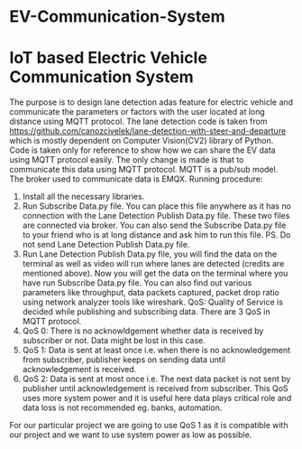 # EV-Communication-System
# IoT based Electric Vehicle Communication System
The purpose is to design lane detection adas feature for electric vehicle and communicate the parameters or factors with the user located at long distance using MQTT protocol.
The lane detection code is taken from https://github.com/canozcivelek/lane-detection-with-steer-and-departure which is mostly dependent on Computer Vision(CV2) library of Python.
Code is taken only for reference to show how we can share the EV data using MQTT protocol easily.
The only change is made is that to communicate this data using MQTT protocol.
MQTT is a pub/sub model. The broker used to communicate data is EMQX. 
Running procedure:
1) Install all the necessary libraries.
2) Run Subscribe Data.py file. You can place this file anywhere as it has no connection with the Lane Detection Publish Data.py file. These two files are connected via broker. You can also send the Subscribe Data.py file to your friend who is at long distance and ask him to run this file. PS. Do not send Lane Detection Publish Data.py file.
3) Run Lane Detection Publish Data.py file, you will find the data on the terminal as well as video will run where lanes are detected (credits are mentioned above). 
Now you will get the data on the terminal where you have run Subscribe Data.py file.
You can also find out various parameters like throughput, data packets captured, packet drop ratio using network analyzer tools like wireshark.
QoS: Quality of Service is decided while publishing and subscribing data. There are 3 QoS in MQTT protocol. 
1) QoS 0: There is no acknowldgement whether data is received by subscriber or not. Data might be lost in this case.
2) QoS 1: Data is sent at least once i.e. when there is no acknowledgement from subscriber, publisher keeps on sending data until acknowledgement is received. 
3) QoS 2: Data is sent at most once i.e. The next data packet is not sent by publisher until acknowledgement is received from subscriber. This QoS uses more system power and it is useful here data plays critical role and data loss is not recommended eg. banks, automation.

For our particular project we are going to use QoS 1 as it is compatible with our project and we want to use system power as low as possible.   
